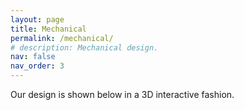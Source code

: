 ```yaml
---
layout: page
title: Mechanical
permalink: /mechanical/
# description: Mechanical design.
nav: false
nav_order: 3
---
```


Our design is shown below in a 3D interactive fashion.

<!-- Interactive 3D Model -->
<div class="fake-img l-screen-inset" style="width: 80%; height: 500px;">
    <script type="module" src="https://ajax.googleapis.com/ajax/libs/model-viewer/3.4.0/model-viewer.min.js"></script>
    <model-viewer style="width: 80%; height: 500px;" alt="TRACBOT21 3D Model" src="../assets/models/TRACBOT21_model_y-up.gltf" shadow-intensity="1" camera-controls touch-action="pan-y"></model-viewer>
</div>
